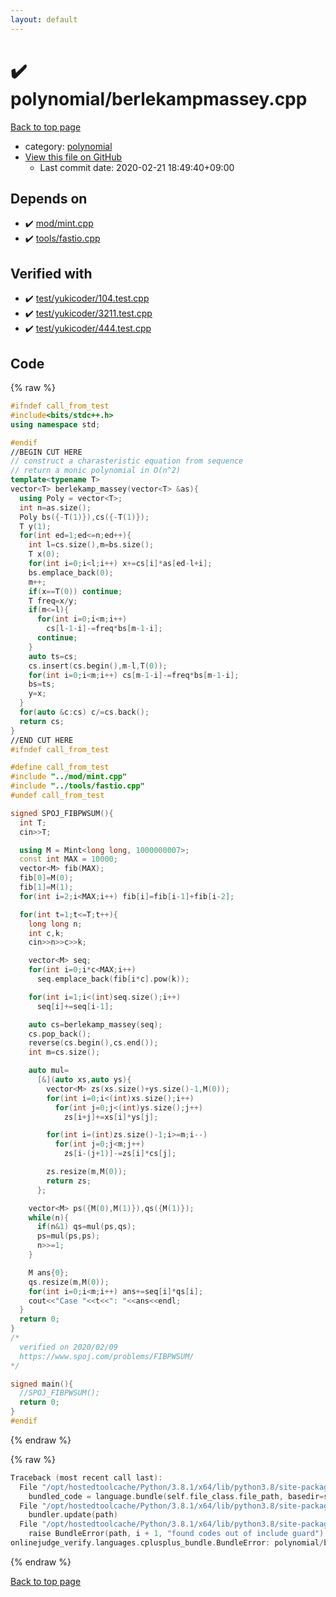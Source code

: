 ```yaml
---
layout: default
---
```


<!-- mathjax config similar to math.stackexchange -->
<script type="text/javascript" async
  src="https://cdnjs.cloudflare.com/ajax/libs/mathjax/2.7.5/MathJax.js?config=TeX-MML-AM_CHTML">
</script>
<script type="text/x-mathjax-config">
  MathJax.Hub.Config({
    TeX: { equationNumbers: { autoNumber: "AMS" }},
    tex2jax: {
      inlineMath: [ ['$','$'] ],
      processEscapes: true
    },
    "HTML-CSS": { matchFontHeight: false },
    displayAlign: "left",
    displayIndent: "2em"
  });
</script>

<script type="text/javascript" src="https://cdnjs.cloudflare.com/ajax/libs/jquery/3.4.1/jquery.min.js"></script>
<script src="https://cdn.jsdelivr.net/npm/jquery-balloon-js@1.1.2/jquery.balloon.min.js" integrity="sha256-ZEYs9VrgAeNuPvs15E39OsyOJaIkXEEt10fzxJ20+2I=" crossorigin="anonymous"></script>
<script type="text/javascript" src="../../assets/js/copy-button.js"></script>
<link rel="stylesheet" href="../../assets/css/copy-button.css" />


# :heavy_check_mark: polynomial/berlekampmassey.cpp

<a href="../../index.html">Back to top page</a>

* category: <a href="../../index.html#89693d3333328e76f4fdeed379e8f9ea">polynomial</a>
* <a href="{{ site.github.repository_url }}/blob/master/polynomial/berlekampmassey.cpp">View this file on GitHub</a>
    - Last commit date: 2020-02-21 18:49:40+09:00




## Depends on

* :heavy_check_mark: <a href="../mod/mint.cpp.html">mod/mint.cpp</a>
* :heavy_check_mark: <a href="../tools/fastio.cpp.html">tools/fastio.cpp</a>


## Verified with

* :heavy_check_mark: <a href="../../verify/test/yukicoder/104.test.cpp.html">test/yukicoder/104.test.cpp</a>
* :heavy_check_mark: <a href="../../verify/test/yukicoder/3211.test.cpp.html">test/yukicoder/3211.test.cpp</a>
* :heavy_check_mark: <a href="../../verify/test/yukicoder/444.test.cpp.html">test/yukicoder/444.test.cpp</a>


## Code

<a id="unbundled"></a>
{% raw %}
```cpp
#ifndef call_from_test
#include<bits/stdc++.h>
using namespace std;

#endif
//BEGIN CUT HERE
// construct a charasteristic equation from sequence
// return a monic polynomial in O(n^2)
template<typename T>
vector<T> berlekamp_massey(vector<T> &as){
  using Poly = vector<T>;
  int n=as.size();
  Poly bs({-T(1)}),cs({-T(1)});
  T y(1);
  for(int ed=1;ed<=n;ed++){
    int l=cs.size(),m=bs.size();
    T x(0);
    for(int i=0;i<l;i++) x+=cs[i]*as[ed-l+i];
    bs.emplace_back(0);
    m++;
    if(x==T(0)) continue;
    T freq=x/y;
    if(m<=l){
      for(int i=0;i<m;i++)
        cs[l-1-i]-=freq*bs[m-1-i];
      continue;
    }
    auto ts=cs;
    cs.insert(cs.begin(),m-l,T(0));
    for(int i=0;i<m;i++) cs[m-1-i]-=freq*bs[m-1-i];
    bs=ts;
    y=x;
  }
  for(auto &c:cs) c/=cs.back();
  return cs;
}
//END CUT HERE
#ifndef call_from_test

#define call_from_test
#include "../mod/mint.cpp"
#include "../tools/fastio.cpp"
#undef call_from_test

signed SPOJ_FIBPWSUM(){
  int T;
  cin>>T;

  using M = Mint<long long, 1000000007>;
  const int MAX = 10000;
  vector<M> fib(MAX);
  fib[0]=M(0);
  fib[1]=M(1);
  for(int i=2;i<MAX;i++) fib[i]=fib[i-1]+fib[i-2];

  for(int t=1;t<=T;t++){
    long long n;
    int c,k;
    cin>>n>>c>>k;

    vector<M> seq;
    for(int i=0;i*c<MAX;i++)
      seq.emplace_back(fib[i*c].pow(k));

    for(int i=1;i<(int)seq.size();i++)
      seq[i]+=seq[i-1];

    auto cs=berlekamp_massey(seq);
    cs.pop_back();
    reverse(cs.begin(),cs.end());
    int m=cs.size();

    auto mul=
      [&](auto xs,auto ys){
        vector<M> zs(xs.size()+ys.size()-1,M(0));
        for(int i=0;i<(int)xs.size();i++)
          for(int j=0;j<(int)ys.size();j++)
            zs[i+j]+=xs[i]*ys[j];

        for(int i=(int)zs.size()-1;i>=m;i--)
          for(int j=0;j<m;j++)
            zs[i-(j+1)]-=zs[i]*cs[j];

        zs.resize(m,M(0));
        return zs;
      };

    vector<M> ps({M(0),M(1)}),qs({M(1)});
    while(n){
      if(n&1) qs=mul(ps,qs);
      ps=mul(ps,ps);
      n>>=1;
    }

    M ans{0};
    qs.resize(m,M(0));
    for(int i=0;i<m;i++) ans+=seq[i]*qs[i];
    cout<<"Case "<<t<<": "<<ans<<endl;
  }
  return 0;
}
/*
  verified on 2020/02/09
  https://www.spoj.com/problems/FIBPWSUM/
*/

signed main(){
  //SPOJ_FIBPWSUM();
  return 0;
}
#endif

```
{% endraw %}

<a id="bundled"></a>
{% raw %}
```cpp
Traceback (most recent call last):
  File "/opt/hostedtoolcache/Python/3.8.1/x64/lib/python3.8/site-packages/onlinejudge_verify/docs.py", line 347, in write_contents
    bundled_code = language.bundle(self.file_class.file_path, basedir=self.cpp_source_path)
  File "/opt/hostedtoolcache/Python/3.8.1/x64/lib/python3.8/site-packages/onlinejudge_verify/languages/cplusplus.py", line 63, in bundle
    bundler.update(path)
  File "/opt/hostedtoolcache/Python/3.8.1/x64/lib/python3.8/site-packages/onlinejudge_verify/languages/cplusplus_bundle.py", line 151, in update
    raise BundleError(path, i + 1, "found codes out of include guard")
onlinejudge_verify.languages.cplusplus_bundle.BundleError: polynomial/berlekampmassey.cpp: line 6: found codes out of include guard

```
{% endraw %}

<a href="../../index.html">Back to top page</a>

